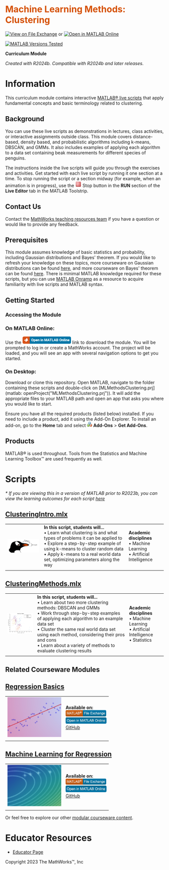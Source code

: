 
# <span style="color:rgb(213,80,0)">Machine Learning Methods: Clustering</span>


[![View on File Exchange](https://www.mathworks.com/matlabcentral/images/matlab-file-exchange.svg)](https://www.mathworks.com/matlabcentral/fileexchange/135381-machine-learning-methods-clustering) or [![Open in MATLAB Online](https://www.mathworks.com/images/responsive/global/open-in-matlab-online.svg)](https://matlab.mathworks.com/open/github/v1?repo=MathWorks-Teaching-Resources/Machine-Learning-Methods-Clustering&project=MLMethodsClustering.prj&file=README.mlx)

[![MATLAB Versions Tested](https://img.shields.io/endpoint?url=https%3A%2F%2Fraw.githubusercontent.com%2FMathWorks-Teaching-Resources%2FMachine-Learning-Methods-Clustering%2Frelease%2FImages%2FTestedWith.json)](https://MathWorks-Teaching-Resources.github.io/Machine-Learning-Methods-Clustering)

**Curriculum Module**

_Created with R2024b. Compatible with R2024b and later releases._

# Information

This curriculum module contains interactive [MATLAB® live scripts](https://www.mathworks.com/products/matlab/live-editor.html) that apply fundamental concepts and basic terminology related to clustering.


## Background

You can use these live scripts as demonstrations in lectures, class activities, or interactive assignments outside class. This module covers distance\-based, density based, and probabilistic algorithms including k\-means, DBSCAN, and GMMs. It also includes examples of applying each algorithm to a data set containing beak measurements for different species of penguins.


The instructions inside the live scripts will guide you through the exercises and activities. Get started with each live script by running it one section at a time. To stop running the script or a section midway (for example, when an animation is in progress), use the <img src="Images/image_0.png" width="19" alt="image_0.png"> Stop button in the **RUN** section of the **Live Editor** tab in the MATLAB Toolstrip.

## Contact Us

Contact the [MathWorks teaching resources team](mailto:onlineteaching@mathworks.com) if you have a question or would like to provide any feedback.


## Prerequisites

This module assumes knowledge of basic statistics and probability, including Gaussian distributions and Bayes' theorem. If you would like to refresh your knowledge on these topics, more courseware on Gaussian distributions can be found [here](https://matlab.mathworks.com/open/github/v1?repo=MathWorks-Teaching-Resources/Descriptive-Stats-and-Probability&project=StatsAndProb.prj&file=continuousDistributions.mlx), and more courseware on Bayes' theorem can be found [here](https://matlab.mathworks.com/open/github/v1?repo=MathWorks-Teaching-Resources/Probability-Theory&project=Probability.prj&file=inferenceBayes.mlx). There is minimal MATLAB knowledge required for these scripts, but you can use [MATLAB Onramp](https://matlabacademy.mathworks.com/details/matlab-onramp/gettingstarted) as a resource to acquire familiarity with live scripts and MATLAB syntax.


## Getting Started
### Accessing the Module
### **On MATLAB Online:**

Use the [<img src="Images/image_1.png" width="154" alt="image_1.png">](https://matlab.mathworks.com/open/github/v1?repo=MathWorks-Teaching-Resources/Machine-Learning-Methods-Clustering&project=MLMethodsClustering.prj) link to download the module. You will be prompted to log in or create a MathWorks account. The project will be loaded, and you will see an app with several navigation options to get you started.

### **On Desktop:**

Download or clone this repository. Open MATLAB, navigate to the folder containing these scripts and double\-click on [MLMethodsClustering.prj](matlab: openProject("MLMethodsClustering.prj")). It will add the appropriate files to your MATLAB path and open an app that asks you where you would like to start. 


Ensure you have all the required products (listed below) installed. If you need to include a product, add it using the Add\-On Explorer. To install an add\-on, go to the **Home** tab and select  <img src="Images/image_2.png" width="16" alt="image_2.png"> **Add-Ons** > **Get Add-Ons**. 


## Products

MATLAB® is used throughout. Tools from the Statistics and Machine Learning Toolbox™ are used frequently as well.


# Scripts

 *\* If you are viewing this in a version of MATLAB prior to R2023b, you can view the learning outcomes for each script* [*here*](https://www.mathworks.com/matlabcentral/fileexchange/135381-machine-learning-methods-clustering)

## [**ClusteringIntro.mlx**](ClusteringIntro.mlx) 
|      |      |      |
| :-- | :-- | :-- |
| <img src="Images/image_3.png" width="251" alt="image_3.png"> <br>  | **In this script, students will...** <br> $\bullet$ Learn what clustering is and what types of problems it can be applied to <br> $\bullet$ Explore a step\-by\-step example of using k\-means to cluster random data <br> $\bullet$ Apply k\-means to a real world data set, optimizing parameters along the way <br>  | **Academic disciplines** <br> $\bullet$ Machine Learning <br> $\bullet$ Artificial Intelligence <br>   |
|      |      |       |

## [**ClusteringMethods.mlx**](ClusteringMethods.mlx) 
|      |      |      |
| :-- | :-- | :-- |
| <img src="Images/image_4.png" width="209" alt="image_4.png"> <br>  | **In this script, students will...** <br> $\bullet$ Learn about two more clustering methods: DBSCAN and GMMs <br> $\bullet$ Work through step\-by\-step examples of applying each algorithm to an example data set <br> $\bullet$ Cluster the same real world data set using each method, considering their pros and cons <br> $\bullet$ Learn about a variety of methods to evaluate clustering results <br>  | **Academic disciplines** <br> $\bullet$ Machine Learning <br> $\bullet$ Artificial Intelligence <br> $\bullet$ Statistics <br>   |
|      |      |       |

## Related Courseware Modules

## [**Regression Basics**](https://www.mathworks.com/matlabcentral/fileexchange/93435-regression-basics)
|      |      |
| :-- | :-- |
| <img src="Images/image_5.png" width="171" alt="image_5.png"> <br>  | **Available on:** <br> [<img src="Images/image_6.png" width="129" alt="image_6.png">](https://www.mathworks.com/matlabcentral/fileexchange/93435-regression-basics) <br> [<img src="Images/image_7.png" width="130" alt="image_7.png">](https://matlab.mathworks.com/open/github/v1?repo=MathWorks-Teaching-Resources/Regression-Basics&project=RegressionBasics.prj) <br> [GitHub](https://github.com/MathWorks-Teaching-Resources/Regression-Basics) <br>   |
|      |       |


## [**Machine Learning for Regression**](https://www.mathworks.com/matlabcentral/fileexchange/95903-machine-learning-for-regression)
|      |      |
| :-- | :-- |
| <img src="Images/image_8.png" width="171" alt="image_8.png"> <br>  | **Available on:** <br> [<img src="Images/image_9.png" width="129" alt="image_9.png">](https://www.mathworks.com/matlabcentral/fileexchange/95903-machine-learning-for-regression) <br> [<img src="Images/image_10.png" width="130" alt="image_10.png">](https://matlab.mathworks.com/open/github/v1?repo=MathWorks-Teaching-Resources/Machine-Learning-for-Regression&project=MLforRegression.prj) <br> [GitHub](https://github.com/MathWorks-Teaching-Resources/Machine-Learning-for-Regression) <br>   |
|      |       |


Or feel free to explore our other [modular courseware content](https://www.mathworks.com/matlabcentral/fileexchange/?q=tag%3A%22courseware+module%22&sort=downloads_desc_30d).

# Educator Resources
-  [Educator Page](https://www.mathworks.com/academia/educators.html) 


Copyright 2023 The MathWorks™, Inc


